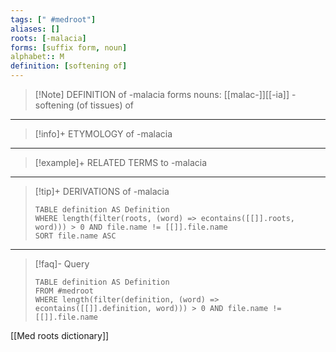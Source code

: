 ```yaml
---
tags: [" #medroot"]
aliases: []
roots: [-malacia]
forms: [suffix form, noun]
alphabet:: M
definition: [softening of]
---
```

>[!Note] DEFINITION of -malacia
>forms nouns: [[malac-]][[-ia]] - softening (of tissues) of
_____
>[!info]+ ETYMOLOGY of -malacia
>
_____
>[!example]+ RELATED TERMS to -malacia
>
_____
>[!tip]+ DERIVATIONS of -malacia
>```dataview
>TABLE definition AS Definition 
>WHERE length(filter(roots, (word) => econtains([[]].roots, word))) > 0 AND file.name != [[]].file.name
>SORT file.name ASC
>```
_____
>[!faq]- Query
>```dataview
>TABLE definition AS Definition
>FROM #medroot
>WHERE length(filter(definition, (word) => econtains([[]].definition, word))) > 0 AND file.name != [[]].file.name
>```

[[Med roots dictionary]]
